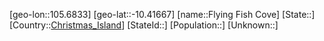 ﻿---
location: [-10.41667,105.6833]
type: City
tags:
- geo/City


SpocWebEntityId: 36736
isDeleted: false
confidential: public

---
[geo-lon::105.6833]
[geo-lat::-10.41667]
[name::Flying Fish Cove]
[State::]
[Country::[Christmas_Island](geo/Continent/Oceania/Christmas_Island.md)]
[StateId::]
[Population::]
[Unknown::]

